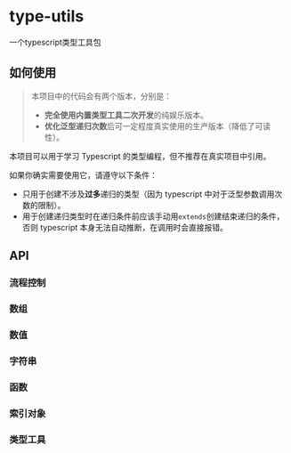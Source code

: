 # type-utils

一个typescript类型工具包

## 如何使用

> 本项目中的代码会有两个版本，分别是：
>
> - **完全使用内置类型工具二次开发**的纯娱乐版本。
> - **优化泛型递归次数**后可一定程度真实使用的生产版本（降低了可读性）。

本项目可以用于学习 Typescript 的类型编程，但不推荐在真实项目中引用。

如果你确实需要使用它，请遵守以下条件：

- 只用于创建不涉及**过多**递归的类型（因为 typescript 中对于泛型参数调用次数的限制）。
- 用于创建递归类型时在递归条件前应该手动用`extends`创建结束递归的条件，否则 typescript 本身无法自动推断，在调用时会直接报错。

## API

### 流程控制

### 数组

### 数值

### 字符串

### 函数

### 索引对象

### 类型工具
